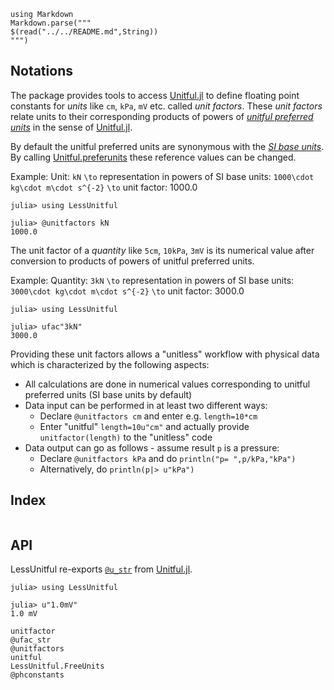 ```@eval
using Markdown
Markdown.parse("""
$(read("../../README.md",String))
""")
```

## Notations

The package provides tools to access [Unitful.jl](https://github.com/PainterQubits/Unitful.jl) to define floating point constants for *units* like `cm`, `kPa`, `mV` etc. called *unit factors*. These *unit factors* relate units to their corresponding products of powers of  [*unitful preferred units*](https://painterqubits.github.io/Unitful.jl/stable/conversion/#Unitful.upreferred) in the sense of [Unitful.jl](https://github.com/PainterQubits/Unitful.jl). 

By default the unitful preferred units are synonymous with the [*SI base units*](https://www.nist.gov/pml/owm/metric-si/si-units). By calling [Unitful.preferunits](https://painterqubits.github.io/Unitful.jl/stable/conversion/#Unitful.preferunits) these reference values can be changed.




Example: Unit: `kN` ``\to`` representation in powers of SI base units: ``1000\cdot kg\cdot m\cdot s^{-2}`` 
``\to`` unit factor: 1000.0

```jldoctest
julia> using LessUnitful

julia> @unitfactors kN
1000.0
```



The unit factor  of a *quantity* like  `5cm`, `10kPa`, `3mV` is its numerical value  after conversion to products of powers of unitful preferred units.


Example: Quantity: `3kN` ``\to`` representation in powers of SI base units: ``3000\cdot kg\cdot m\cdot s^{-2}`` 
``\to`` unit factor: 3000.0

```jldoctest
julia> using LessUnitful

julia> ufac"3kN"
3000.0
```

Providing these unit factors allows a "unitless" workflow with physical data which is characterized by the
following aspects:
- All calculations are done in numerical values corresponding to unitful preferred units (SI base units by default)
- Data input can be performed in at least two different ways:
   - Declare `@unitfactors cm` and enter e.g. `length=10*cm`
   - Enter "unitful" `length=10u"cm"` and actually provide `unitfactor(length)` to the "unitless" code 
- Data output can go as follows - assume result `p` is a pressure:
   - Declare `@unitfactors kPa` and do `println("p= ",p/kPa,"kPa")`
   - Alternatively, do `println(p|> u"kPa")`

## Index
```@index
```


## API

LessUnitful re-exports [`@u_str`](https://painterqubits.github.io/Unitful.jl/stable/manipulations/#Unitful.@u_str) from  [Unitful.jl](https://github.com/PainterQubits/Unitful.jl).

```jldoctest ustr
julia> using LessUnitful

julia> u"1.0mV"
1.0 mV
```

```@docs
unitfactor
@ufac_str
@unitfactors
unitful
LessUnitful.FreeUnits
@phconstants
``` 








